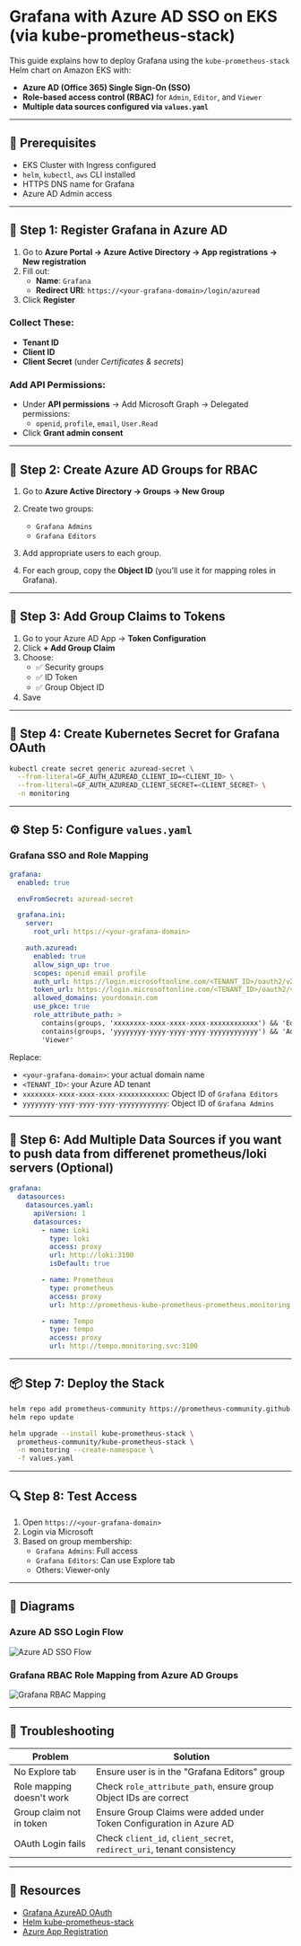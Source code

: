 
# Grafana with Azure AD SSO on EKS (via kube-prometheus-stack)

This guide explains how to deploy Grafana using the `kube-prometheus-stack` Helm chart on Amazon EKS with:

- **Azure AD (Office 365) Single Sign-On (SSO)**
- **Role-based access control (RBAC)** for `Admin`, `Editor`, and `Viewer`
- **Multiple data sources configured via `values.yaml`**

---

## 🚀 Prerequisites

- EKS Cluster with Ingress configured
- `helm`, `kubectl`, `aws` CLI installed
- HTTPS DNS name for Grafana
- Azure AD Admin access

---

## 🔐 Step 1: Register Grafana in Azure AD

1. Go to **Azure Portal → Azure Active Directory → App registrations → New registration**
2. Fill out:
   - **Name**: `Grafana`
   - **Redirect URI**: `https://<your-grafana-domain>/login/azuread`
3. Click **Register**

### Collect These:
- **Tenant ID**
- **Client ID**
- **Client Secret** (under *Certificates & secrets*)

### Add API Permissions:
- Under **API permissions** → Add Microsoft Graph → Delegated permissions:
  - `openid`, `profile`, `email`, `User.Read`
- Click **Grant admin consent**

---

## 👥 Step 2: Create Azure AD Groups for RBAC

1. Go to **Azure Active Directory → Groups → New Group**
2. Create two groups:
   - `Grafana Admins`
   - `Grafana Editors`

3. Add appropriate users to each group.
4. For each group, copy the **Object ID** (you’ll use it for mapping roles in Grafana).

---

## 🧾 Step 3: Add Group Claims to Tokens

1. Go to your Azure AD App → **Token Configuration**
2. Click **+ Add Group Claim**
3. Choose:
   - ✅ Security groups
   - ✅ ID Token
   - ✅ Group Object ID
4. Save

---

## 🔐 Step 4: Create Kubernetes Secret for Grafana OAuth

```bash
kubectl create secret generic azuread-secret \
  --from-literal=GF_AUTH_AZUREAD_CLIENT_ID=<CLIENT_ID> \
  --from-literal=GF_AUTH_AZUREAD_CLIENT_SECRET=<CLIENT_SECRET> \
  -n monitoring
```

---

## ⚙️ Step 5: Configure `values.yaml`

### Grafana SSO and Role Mapping

```yaml
grafana:
  enabled: true

  envFromSecret: azuread-secret

  grafana.ini:
    server:
      root_url: https://<your-grafana-domain>

    auth.azuread:
      enabled: true
      allow_sign_up: true
      scopes: openid email profile
      auth_url: https://login.microsoftonline.com/<TENANT_ID>/oauth2/v2.0/authorize
      token_url: https://login.microsoftonline.com/<TENANT_ID>/oauth2/v2.0/token
      allowed_domains: yourdomain.com
      use_pkce: true
      role_attribute_path: >
        contains(groups, 'xxxxxxxx-xxxx-xxxx-xxxx-xxxxxxxxxxxx') && 'Editor' ||
        contains(groups, 'yyyyyyyy-yyyy-yyyy-yyyy-yyyyyyyyyyyy') && 'Admin' ||
        'Viewer'
```

Replace:
- `<your-grafana-domain>`: your actual domain name
- `<TENANT_ID>`: your Azure AD tenant
- `xxxxxxxx-xxxx-xxxx-xxxx-xxxxxxxxxxxx`: Object ID of `Grafana Editors`
- `yyyyyyyy-yyyy-yyyy-yyyy-yyyyyyyyyyyy`: Object ID of `Grafana Admins`

---

## 🔌 Step 6: Add Multiple Data Sources if you want to push data from differenet prometheus/loki servers (Optional)

```yaml
grafana:
  datasources:
    datasources.yaml:
      apiVersion: 1
      datasources:
        - name: Loki
          type: loki
          access: proxy
          url: http://loki:3100
          isDefault: true

        - name: Prometheus
          type: prometheus
          access: proxy
          url: http://prometheus-kube-prometheus-prometheus.monitoring.svc:9090

        - name: Tempo
          type: tempo
          access: proxy
          url: http://tempo.monitoring.svc:3100
```

---

## 📦 Step 7: Deploy the Stack

```bash
helm repo add prometheus-community https://prometheus-community.github.io/helm-charts
helm repo update

helm upgrade --install kube-prometheus-stack \
  prometheus-community/kube-prometheus-stack \
  -n monitoring --create-namespace \
  -f values.yaml
```

---

## 🔍 Step 8: Test Access

1. Open `https://<your-grafana-domain>`
2. Login via Microsoft
3. Based on group membership:
   - `Grafana Admins`: Full access
   - `Grafana Editors`: Can use Explore tab
   - Others: Viewer-only

---

## 🧭 Diagrams

### Azure AD SSO Login Flow
![Azure AD SSO Flow](./azure_ad_sso_flow.png)

### Grafana RBAC Role Mapping from Azure AD Groups
![Grafana RBAC Mapping](./grafana_rbac_mapping.png)

---

## 🧪 Troubleshooting

| Problem                         | Solution                                                                 |
|----------------------------------|--------------------------------------------------------------------------|
| No Explore tab                  | Ensure user is in the "Grafana Editors" group                            |
| Role mapping doesn't work       | Check `role_attribute_path`, ensure group Object IDs are correct         |
| Group claim not in token        | Ensure Group Claims were added under Token Configuration in Azure AD     |
| OAuth Login fails               | Check `client_id`, `client_secret`, `redirect_uri`, tenant consistency   |

---

## 📁 Resources

- [Grafana AzureAD OAuth](https://grafana.com/docs/grafana/latest/setup-grafana/configure-security/configure-authentication/azuread/)
- [Helm kube-prometheus-stack](https://github.com/prometheus-community/helm-charts/tree/main/charts/kube-prometheus-stack)
- [Azure App Registration](https://portal.azure.com/#blade/Microsoft_AAD_IAM/ActiveDirectoryMenuBlade/RegisteredApps)

